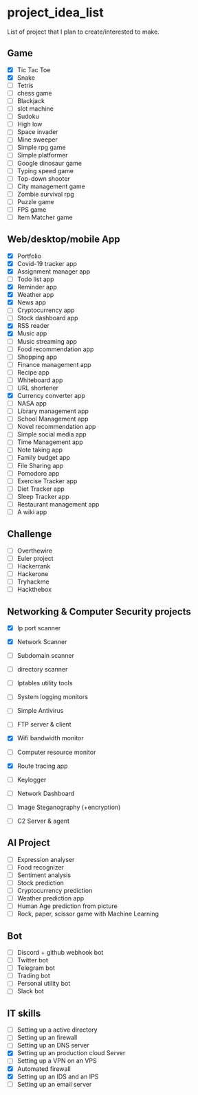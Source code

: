 # project_idea_list
List of project that I plan to create/interested to make.


## Game

- [x] Tic Tac Toe
- [x] Snake
- [ ] Tetris
- [ ] chess game
- [ ] Blackjack
- [ ] slot machine
- [ ] Sudoku
- [ ] High low
- [ ] Space invader
- [ ] Mine sweeper
- [ ] Simple rpg game
- [ ] Simple platformer
- [ ] Google dinosaur game
- [ ] Typing speed game
- [ ] Top-down shooter
- [ ] City management game
- [ ] Zombie survival rpg
- [ ] Puzzle game
- [ ] FPS game
- [ ] Item Matcher game

## Web/desktop/mobile App

- [x] Portfolio
- [x] Covid-19 tracker app
- [x] Assignment manager app
- [ ] Todo list app
- [x] Reminder app
- [x] Weather app
- [x] News app
- [ ] Cryptocurrency app
- [ ] Stock dashboard app
- [x] RSS reader
- [x] Music app
- [ ] Music streaming app
- [ ] Food recommendation app
- [ ] Shopping app
- [ ] Finance management app
- [ ] Recipe app
- [ ] Whiteboard app
- [ ] URL shortener
- [x] Currency converter app
- [ ] NASA app
- [ ] Library management app
- [ ] School Management app
- [ ] Novel recommendation app
- [ ] Simple social media app
- [ ] Time Management app
- [ ] Note taking app
- [ ] Family budget app
- [ ] File Sharing app
- [ ] Pomodoro app
- [ ] Exercise Tracker app
- [ ] Diet Tracker app
- [ ] Sleep Tracker app
- [ ] Restaurant management app
- [ ] A wiki app

## Challenge
- [ ] Overthewire
- [ ] Euler project
- [ ] Hackerrank
- [ ] Hackerone
- [ ] Tryhackme
- [ ] Hackthebox

## Networking & Computer Security projects
- [x] Ip port scanner
- [x] Network Scanner
- [ ] Subdomain scanner
- [ ] directory scanner
- [ ] Iptables utility tools
- [ ] System logging monitors
- [ ] Simple Antivirus 
- [ ] FTP server & client
- [x] Wifi bandwidth monitor 
- [ ] Computer resource monitor
- [x] Route tracing app
- [ ] Keylogger
- [ ] Network Dashboard
- [ ] Image Steganography (+encryption)
- [ ] C2 Server & agent


## AI Project
- [ ] Expression analyser
- [ ] Food recognizer
- [ ] Sentiment analysis
- [ ] Stock prediction
- [ ] Cryptocurrency prediction
- [ ] Weather prediction app
- [ ] Human Age prediction from picture
- [ ] Rock, paper, scissor game with Machine Learning

## Bot
- [ ] Discord + github webhook bot
- [ ] Twitter bot
- [ ] Telegram bot
- [ ] Trading bot
- [ ] Personal utility bot
- [ ] Slack bot

## IT skills
- [ ] Setting up a active directory
- [ ] Setting up an firewall
- [ ] Setting up an DNS server
- [x] Setting up an production cloud Server
- [ ] Setting up a VPN on an VPS
- [x] Automated firewall
- [x] Setting up an IDS and an IPS
- [ ] Setting up an email server